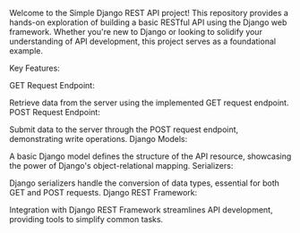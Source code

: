 Welcome to the Simple Django REST API project! This repository provides a hands-on exploration of building a basic RESTful API using the Django web framework. Whether you're new to Django or looking to solidify your understanding of API development, this project serves as a foundational example.

Key Features:

GET Request Endpoint:

Retrieve data from the server using the implemented GET request endpoint.
POST Request Endpoint:

Submit data to the server through the POST request endpoint, demonstrating write operations.
Django Models:

A basic Django model defines the structure of the API resource, showcasing the power of Django's object-relational mapping.
Serializers:

Django serializers handle the conversion of data types, essential for both GET and POST requests.
Django REST Framework:

Integration with Django REST Framework streamlines API development, providing tools to simplify common tasks.

